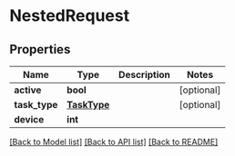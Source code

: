 # NestedRequest


## Properties
Name | Type | Description | Notes
------------ | ------------- | ------------- | -------------
**active** | **bool** |  | [optional] 
**task_type** | [**TaskType**](TaskType.md) |  | [optional] 
**device** | **int** |  | 

[[Back to Model list]](../README.md#documentation-for-models) [[Back to API list]](../README.md#documentation-for-api-endpoints) [[Back to README]](../README.md)


